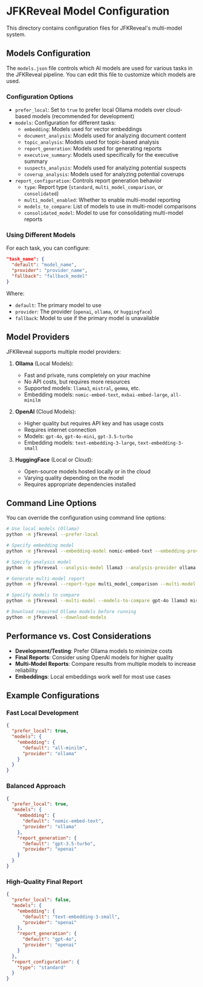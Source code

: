 # JFKReveal Model Configuration

This directory contains configuration files for JFKReveal's multi-model system.

## Models Configuration

The `models.json` file controls which AI models are used for various tasks in the JFKReveal pipeline. You can edit this file to customize which models are used.

### Configuration Options

- `prefer_local`: Set to `true` to prefer local Ollama models over cloud-based models (recommended for development)
- `models`: Configuration for different tasks:
  - `embedding`: Models used for vector embeddings
  - `document_analysis`: Models used for analyzing document content  
  - `topic_analysis`: Models used for topic-based analysis
  - `report_generation`: Models used for generating reports
  - `executive_summary`: Models used specifically for the executive summary
  - `suspects_analysis`: Models used for analyzing potential suspects
  - `coverup_analysis`: Models used for analyzing potential coverups
- `report_configuration`: Controls report generation behavior
  - `type`: Report type (`standard`, `multi_model_comparison`, or `consolidated`)
  - `multi_model_enabled`: Whether to enable multi-model reporting
  - `models_to_compare`: List of models to use in multi-model comparisons
  - `consolidated_model`: Model to use for consolidating multi-model reports

### Using Different Models

For each task, you can configure:

```json
"task_name": {
  "default": "model_name",
  "provider": "provider_name",
  "fallback": "fallback_model"
}
```

Where:
- `default`: The primary model to use
- `provider`: The provider (`openai`, `ollama`, or `huggingface`)
- `fallback`: Model to use if the primary model is unavailable

## Model Providers

JFKReveal supports multiple model providers:

1. **Ollama** (Local Models):
   - Fast and private, runs completely on your machine
   - No API costs, but requires more resources
   - Supported models: `llama3`, `mistral`, `gemma`, etc.
   - Embedding models: `nomic-embed-text`, `mxbai-embed-large`, `all-minilm`

2. **OpenAI** (Cloud Models):
   - Higher quality but requires API key and has usage costs
   - Requires internet connection
   - Models: `gpt-4o`, `gpt-4o-mini`, `gpt-3.5-turbo`
   - Embedding models: `text-embedding-3-large`, `text-embedding-3-small`

3. **HuggingFace** (Local or Cloud):
   - Open-source models hosted locally or in the cloud
   - Varying quality depending on the model
   - Requires appropriate dependencies installed

## Command Line Options

You can override the configuration using command line options:

```bash
# Use local models (Ollama)
python -m jfkreveal --prefer-local

# Specify embedding model
python -m jfkreveal --embedding-model nomic-embed-text --embedding-provider ollama

# Specify analysis model  
python -m jfkreveal --analysis-model llama3 --analysis-provider ollama

# Generate multi-model report
python -m jfkreveal --report-type multi_model_comparison --multi-model

# Specify models to compare
python -m jfkreveal --multi-model --models-to-compare gpt-4o llama3 mistral

# Download required Ollama models before running
python -m jfkreveal --download-models
```

## Performance vs. Cost Considerations

- **Development/Testing**: Prefer Ollama models to minimize costs
- **Final Reports**: Consider using OpenAI models for higher quality
- **Multi-Model Reports**: Compare results from multiple models to increase reliability
- **Embeddings**: Local embeddings work well for most use cases

## Example Configurations

### Fast Local Development

```json
{
  "prefer_local": true,
  "models": {
    "embedding": {
      "default": "all-minilm",
      "provider": "ollama"
    }
  }
}
```

### Balanced Approach

```json
{
  "prefer_local": true,
  "models": {
    "embedding": {
      "default": "nomic-embed-text",
      "provider": "ollama"
    },
    "report_generation": {
      "default": "gpt-3.5-turbo",
      "provider": "openai"
    }
  }
}
```

### High-Quality Final Report

```json
{
  "prefer_local": false,
  "models": {
    "embedding": {
      "default": "text-embedding-3-small",
      "provider": "openai"
    },
    "report_generation": {
      "default": "gpt-4o",
      "provider": "openai"
    }
  },
  "report_configuration": {
    "type": "standard"
  }
}
```